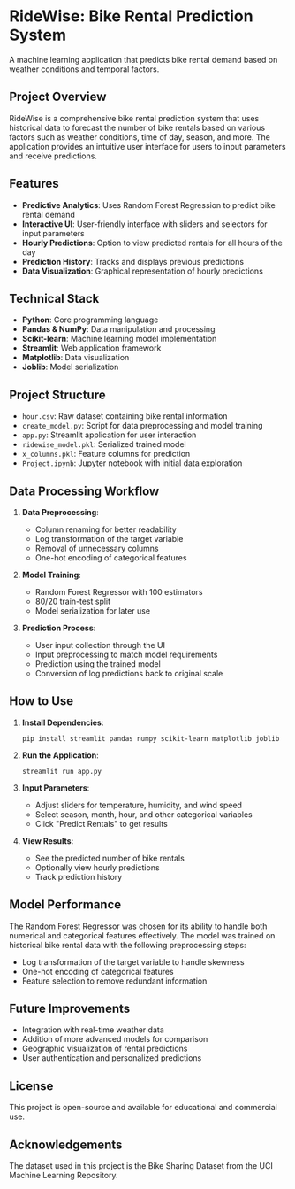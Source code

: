 # RideWise: Bike Rental Prediction System

A machine learning application that predicts bike rental demand based on weather conditions and temporal factors.

## Project Overview

RideWise is a comprehensive bike rental prediction system that uses historical data to forecast the number of bike rentals based on various factors such as weather conditions, time of day, season, and more. The application provides an intuitive user interface for users to input parameters and receive predictions.

## Features

- **Predictive Analytics**: Uses Random Forest Regression to predict bike rental demand
- **Interactive UI**: User-friendly interface with sliders and selectors for input parameters
- **Hourly Predictions**: Option to view predicted rentals for all hours of the day
- **Prediction History**: Tracks and displays previous predictions
- **Data Visualization**: Graphical representation of hourly predictions

## Technical Stack

- **Python**: Core programming language
- **Pandas & NumPy**: Data manipulation and processing
- **Scikit-learn**: Machine learning model implementation
- **Streamlit**: Web application framework
- **Matplotlib**: Data visualization
- **Joblib**: Model serialization

## Project Structure

- `hour.csv`: Raw dataset containing bike rental information
- `create_model.py`: Script for data preprocessing and model training
- `app.py`: Streamlit application for user interaction
- `ridewise_model.pkl`: Serialized trained model
- `x_columns.pkl`: Feature columns for prediction
- `Project.ipynb`: Jupyter notebook with initial data exploration

## Data Processing Workflow

1. **Data Preprocessing**:
   - Column renaming for better readability
   - Log transformation of the target variable
   - Removal of unnecessary columns
   - One-hot encoding of categorical features

2. **Model Training**:
   - Random Forest Regressor with 100 estimators
   - 80/20 train-test split
   - Model serialization for later use

3. **Prediction Process**:
   - User input collection through the UI
   - Input preprocessing to match model requirements
   - Prediction using the trained model
   - Conversion of log predictions back to original scale

## How to Use

1. **Install Dependencies**:
   ```
   pip install streamlit pandas numpy scikit-learn matplotlib joblib
   ```

2. **Run the Application**:
   ```
   streamlit run app.py
   ```

3. **Input Parameters**:
   - Adjust sliders for temperature, humidity, and wind speed
   - Select season, month, hour, and other categorical variables
   - Click "Predict Rentals" to get results

4. **View Results**:
   - See the predicted number of bike rentals
   - Optionally view hourly predictions
   - Track prediction history

## Model Performance

The Random Forest Regressor was chosen for its ability to handle both numerical and categorical features effectively. The model was trained on historical bike rental data with the following preprocessing steps:

- Log transformation of the target variable to handle skewness
- One-hot encoding of categorical features
- Feature selection to remove redundant information

## Future Improvements

- Integration with real-time weather data
- Addition of more advanced models for comparison
- Geographic visualization of rental predictions
- User authentication and personalized predictions

## License

This project is open-source and available for educational and commercial use.

## Acknowledgements

The dataset used in this project is the Bike Sharing Dataset from the UCI Machine Learning Repository.